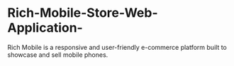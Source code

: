 # Rich-Mobile-Store-Web-Application-
Rich Mobile is a responsive and user-friendly e-commerce platform built to showcase and sell mobile phones.  
